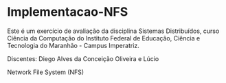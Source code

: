 # Implementacao-NFS  
Este é um exercício de avaliação da disciplina Sistemas Distribuídos, curso Ciência da Computação do Instituto Federal de Educação, Ciência e Tecnologia do Maranhão - Campus Imperatriz.

Discentes: Diego Alves da Conceição Oliveira e Lúcio 

Network File System (NFS)
